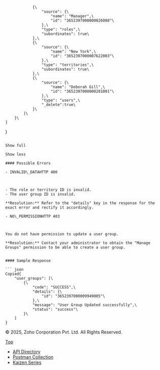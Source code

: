                 {\
                    "source": {\
                        "name": "Manager",\
                        "id": "3652397000000026008"\
                    },\
                    "type": "roles",\
                    "subordinates": true\
                },\
                {\
                    "source": {\
                        "name": "New York",\
                        "id": "3652397000007622003"\
                    },\
                    "type": "territories",\
                    "subordinates": true\
                },\
                {\
                    "source": {\
                        "name": "Deborah Gill",\
                        "id": "3652397000000281001"\
                    },\
                    "type": "users",\
                    "_delete":true\
                }\
            ]\
        }\
    ]
}
```

Show full

Show less

#### Possible Errors

- INVALID\_DATAHTTP 400



- The role or territory ID is invalid.
- The user group ID is invalid.

**Resolution:** Refer to the "details" key in the response for the exact error and rectify it accordingly.

- NO\_PERMISSIONHTTP 403



You do not have permission to update a user group.

**Resolution:** Contact your administrator to obtain the "Manage Groups" permission to be able to create a user group.


#### Sample Response

``` json
Copied{
    "user_groups": [\
        {\
            "code": "SUCCESS",\
            "details": {\
                "id": "3652397000009949005"\
            },\
            "message": "User Group Updated successfully",\
            "status": "success"\
        }\
    ]
}
```

© 2025, Zoho Corporation Pvt. Ltd. All Rights Reserved.

[Top](https://www.zoho.com/crm/developer/docs/api/v7/update-user-group.html#top)

- [API Directory](https://www.zoho.com/crm/developer/docs/api-directory.html?source_from=qlink_)
- [Postman Collection](https://www.postman.com/zohocrmdevelopers/workspace/zoho-crm-developers/overview?source_from=qlink_)
- [Kaizen Series](https://www.zoho.com/crm/developer/docs/kaizen-series-directory.html?source_from=qlink_)